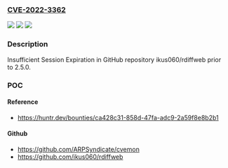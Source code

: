 ### [CVE-2022-3362](https://cve.mitre.org/cgi-bin/cvename.cgi?name=CVE-2022-3362)
![](https://img.shields.io/static/v1?label=Product&message=ikus060%2Frdiffweb&color=blue)
![](https://img.shields.io/static/v1?label=Version&message=%3C%202.5.0%20&color=brighgreen)
![](https://img.shields.io/static/v1?label=Vulnerability&message=CWE-613%20Insufficient%20Session%20Expiration&color=brighgreen)

### Description

Insufficient Session Expiration in GitHub repository ikus060/rdiffweb prior to 2.5.0.

### POC

#### Reference
- https://huntr.dev/bounties/ca428c31-858d-47fa-adc9-2a59f8e8b2b1

#### Github
- https://github.com/ARPSyndicate/cvemon
- https://github.com/ikus060/rdiffweb

